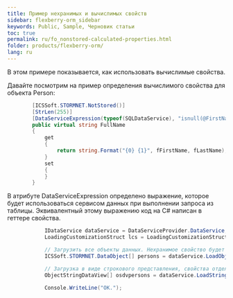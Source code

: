 ```yaml
---
title: Пример нехранимых и вычислимых свойств
sidebar: flexberry-orm_sidebar
keywords: Public, Sample, Черновик статьи
toc: true
permalink: ru/fo_nonstored-calculated-properties.html
folder: products/flexberry-orm/
lang: ru
---
```


В этом примере показывается, как использовать вычислимые свойства.

Давайте посмотрим на пример определения вычислимого свойства для объекта Person:

```csharp
        [ICSSoft.STORMNET.NotStored()]
        [StrLen(255)]
        [DataServiceExpression(typeof(SQLDataService), "isnull(@FirstName@,\'\') + \' \' + isnull(@LastName@,\'\')")]
        public virtual string FullName
        {
            get
            {
                return string.Format("{0} {1}", fFirstName, fLastName);
            }
            set
            {
            }
        }
```

В атрибуте DataServiceExpression определено выражение, которое будет использоваться сервисом данных при выполнении запроса из таблицы.
Эквивалентный этому выражению код на C# написан в геттере свойства.

```csharp
            IDataService dataService = DataServiceProvider.DataService;
            LoadingCustomizationStruct lcs = LoadingCustomizationStruct.GetSimpleStruct(typeof(Person), Person.Views.Person_E);

            // Загрузить все объекты данных. Нехранимое свойство будет вычислено с помощью выражения в геттере.
            ICSSoft.STORMNET.DataObject[] persons = dataService.LoadObjects(lcs);

            // Загрузка в виде строкового представления, свойства отделены друг от друга точкой с запятой. Нехранимое свойство будет вычислено с помощью выражения в атрибуте DataServiceExpression.
            ObjectStringDataView[] osdvpersons = dataService.LoadStringedObjectView(';', lcs);

            Console.WriteLine("OK.");
```
